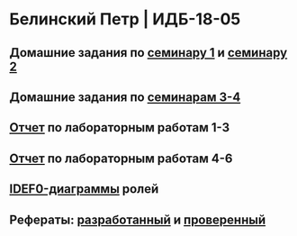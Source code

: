 # Белинский Петр | ИДБ-18-05

## Домашние задания по [семинару 1](https://github.com/stankin/design-part-1/wiki/sem1) и [семинару 2](https://github.com/stankin/design-part-1/wiki/sem2)

## Домашние задания по [семинарам 3-4](https://github.com/ARaskolnikoff/ARaskolnikoff.github.io/wiki/Деловая-игра)

## [Отчет](https://github.com/ARaskolnikoff/ARaskolnikoff.github.io/wiki/Лабораторные-работы-1–3) по лабораторным работам 1-3

## [Отчет](https://github.com/ARaskolnikoff/ARaskolnikoff.github.io/wiki/Лабораторные-работы-4–6) по лабораторным работам 4-6

## [IDEF0-диаграммы](https://github.com/ARaskolnikoff/ARaskolnikoff.github.io/wiki/IDEF0–диаграммы-ролей) ролей

## Рефераты: [разработанный](https://github.com/stankin/design-part-1/wiki/exam01-4) и [проверенный](https://github.com/stankin/design-part-1/wiki/exam05-4)
